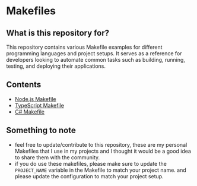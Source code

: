 # Makefiles

## What is this repository for?

This repository contains various Makefile examples for different programming languages and project setups. It serves as a reference for developers looking to automate common tasks such as building, running, testing, and deploying their applications.

## Contents

- [Node.js Makefile](#nodejs-makefile)
- [TypeScript Makefile](#typescript-makefile)
- [C# Makefile](#c-makefile)

## Something to note
- feel free to update/contribute to this repository, these are my personal Makefiles that I use in my projects and I thought it would be a good idea to share them with the community.
- if you do use these makefiles, please make sure to update the `PROJECT_NAME` variable in the Makefile to match your project name. and please update the configuration to match your project setup.